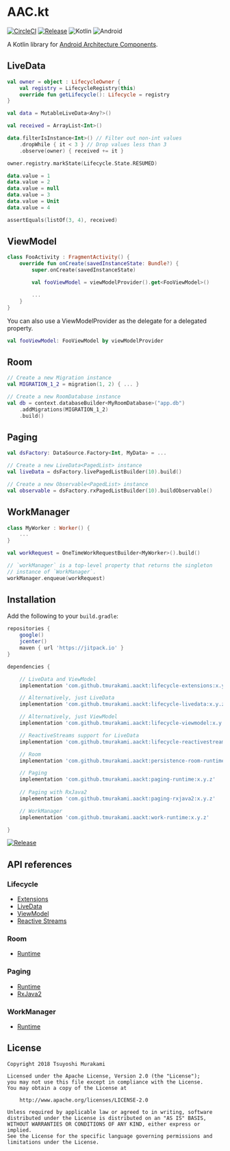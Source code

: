 # AAC.kt

[![CircleCI](https://circleci.com/gh/tmurakami/aackt.svg?style=shield)](https://circleci.com/gh/tmurakami/aackt)
[![Release](https://jitpack.io/v/tmurakami/aackt.svg)](https://jitpack.io/#tmurakami/aackt)
![Kotlin](https://img.shields.io/badge/Kotlin-1.2.41%2B-blue.svg)
![Android](https://img.shields.io/badge/Android-4.0%2B-blue.svg)

A Kotlin library for [Android Architecture Components](https://developer.android.com/topic/libraries/architecture/).

## LiveData

```kotlin
val owner = object : LifecycleOwner {
    val registry = LifecycleRegistry(this)
    override fun getLifecycle(): Lifecycle = registry
}

val data = MutableLiveData<Any?>()

val received = ArrayList<Int>()

data.filterIsInstance<Int>() // Filter out non-int values
    .dropWhile { it < 3 } // Drop values less than 3
    .observe(owner) { received += it }

owner.registry.markState(Lifecycle.State.RESUMED)

data.value = 1
data.value = 2
data.value = null
data.value = 3
data.value = Unit
data.value = 4

assertEquals(listOf(3, 4), received)
```

## ViewModel

```kotlin
class FooActivity : FragmentActivity() {
    override fun onCreate(savedInstanceState: Bundle?) {
        super.onCreate(savedInstanceState)

        val fooViewModel = viewModelProvider().get<FooViewModel>()

        ...
    }
}
```

You can also use a ViewModelProvider as the delegate for a delegated
property.

```kotlin
val fooViewModel: FooViewModel by viewModelProvider
```

## Room

```kotlin
// Create a new Migration instance
val MIGRATION_1_2 = migration(1, 2) { ... }

// Create a new RoomDatabase instance
val db = context.databaseBuilder<MyRoomDatabase>("app.db")
    .addMigrations(MIGRATION_1_2)
    .build()
```

## Paging

```kotlin
val dsFactory: DataSource.Factory<Int, MyData> = ...

// Create a new LiveData<PagedList> instance
val liveData = dsFactory.livePagedListBuilder(10).build()

// Create a new Observable<PagedList> instance
val observable = dsFactory.rxPagedListBuilder(10).buildObservable()
```

## WorkManager

```kotlin
class MyWorker : Worker() {
    ...
}

val workRequest = OneTimeWorkRequestBuilder<MyWorker>().build()

// `workManager` is a top-level property that returns the singleton
// instance of `WorkManager`.
workManager.enqueue(workRequest)
```

## Installation

Add the following to your `build.gradle`:

```groovy
repositories {
    google()
    jcenter()
    maven { url 'https://jitpack.io' }
}

dependencies {

    // LiveData and ViewModel
    implementation 'com.github.tmurakami.aackt:lifecycle-extensions:x.y.z'

    // Alternatively, just LiveData
    implementation 'com.github.tmurakami.aackt:lifecycle-livedata:x.y.z'

    // Alternatively, just ViewModel
    implementation 'com.github.tmurakami.aackt:lifecycle-viewmodel:x.y.z'

    // ReactiveStreams support for LiveData
    implementation 'com.github.tmurakami.aackt:lifecycle-reactivestreams:x.y.z'

    // Room
    implementation 'com.github.tmurakami.aackt:persistence-room-runtime:x.y.z'

    // Paging
    implementation 'com.github.tmurakami.aackt:paging-runtime:x.y.z'
    
    // Paging with RxJava2
    implementation 'com.github.tmurakami.aackt:paging-rxjava2:x.y.z'

    // WorkManager
    implementation 'com.github.tmurakami.aackt:work-runtime:x.y.z'

}
```

[![Release](https://jitpack.io/v/tmurakami/aackt.svg)](https://jitpack.io/#tmurakami/aackt)

## API references

### Lifecycle

- [Extensions](https://jitpack.io/com/github/tmurakami/aackt/lifecycle-extensions/0.9.1/javadoc/lifecycle-extensions/)
- [LiveData](https://jitpack.io/com/github/tmurakami/aackt/lifecycle-livedata/0.9.1/javadoc/lifecycle-livedata/)
- [ViewModel](https://jitpack.io/com/github/tmurakami/aackt/lifecycle-viewmodel/0.9.1/javadoc/lifecycle-viewmodel/)
- [Reactive Streams](https://jitpack.io/com/github/tmurakami/aackt/lifecycle-reactivestreams/0.9.1/javadoc/lifecycle-reactivestreams/)

### Room

- [Runtime](https://jitpack.io/com/github/tmurakami/aackt/persistence-room-runtime/0.9.1/javadoc/persistence-room-runtime/)

### Paging

- [Runtime](https://jitpack.io/com/github/tmurakami/aackt/paging-runtime/0.9.1/javadoc/paging-runtime/)
- [RxJava2](https://jitpack.io/com/github/tmurakami/aackt/paging-rxjava2/0.9.1/javadoc/paging-rxjava2/)

### WorkManager

- [Runtime](https://jitpack.io/com/github/tmurakami/aackt/work-runtime/0.9.1/javadoc/work-runtime/)

## License

```
Copyright 2018 Tsuyoshi Murakami

Licensed under the Apache License, Version 2.0 (the "License");
you may not use this file except in compliance with the License.
You may obtain a copy of the License at

    http://www.apache.org/licenses/LICENSE-2.0

Unless required by applicable law or agreed to in writing, software
distributed under the License is distributed on an "AS IS" BASIS,
WITHOUT WARRANTIES OR CONDITIONS OF ANY KIND, either express or implied.
See the License for the specific language governing permissions and
limitations under the License.
```
